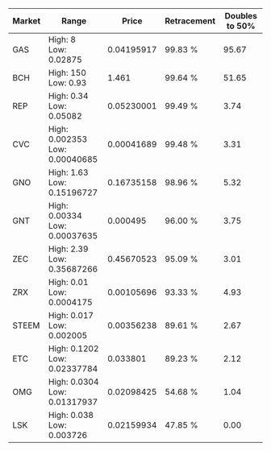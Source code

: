 | Market | Range | Price| Retracement | Doubles to 50% |
| --- | --- | --- | --- | --- |
| GAS | High: 8<br />Low: 0.02875 | 0.04195917 | 99.83 % | 95.67 |
| BCH | High: 150<br />Low: 0.93 | 1.461 | 99.64 % | 51.65 |
| REP | High: 0.34<br />Low: 0.05082 | 0.05230001 | 99.49 % | 3.74 |
| CVC | High: 0.002353<br />Low: 0.00040685 | 0.00041689 | 99.48 % | 3.31 |
| GNO | High: 1.63<br />Low: 0.15196727 | 0.16735158 | 98.96 % | 5.32 |
| GNT | High: 0.00334<br />Low: 0.00037635 | 0.000495 | 96.00 % | 3.75 |
| ZEC | High: 2.39<br />Low: 0.35687266 | 0.45670523 | 95.09 % | 3.01 |
| ZRX | High: 0.01<br />Low: 0.0004175 | 0.00105696 | 93.33 % | 4.93 |
| STEEM | High: 0.017<br />Low: 0.002005 | 0.00356238 | 89.61 % | 2.67 |
| ETC | High: 0.1202<br />Low: 0.02337784 | 0.033801 | 89.23 % | 2.12 |
| OMG | High: 0.0304<br />Low: 0.01317937 | 0.02098425 | 54.68 % | 1.04 |
| LSK | High: 0.038<br />Low: 0.003726 | 0.02159934 | 47.85 % | 0.00 |
